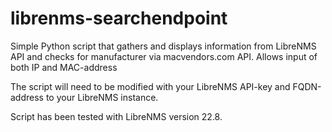 # librenms-searchendpoint
Simple Python script that gathers and displays information from LibreNMS API and checks for manufacturer via macvendors.com API. 
Allows input of both IP and MAC-address

The script will need to be modified with your LibreNMS API-key and FQDN-address to your LibreNMS instance.

Script has been tested with LibreNMS version 22.8.
